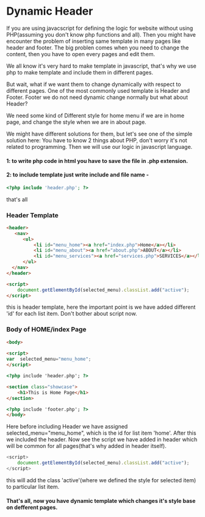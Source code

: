 # Dynamic Header

If you are using javacscript for defining the logic for website without using PHP(assuming you don't know php functions and all). Then you might have encounter the problem of inserting same template in many pages like header and footer.
The big problen comes when you need to change the content, then you have to open every pages and edit them.

We all know it's very hard to make template in javascript, that's why we use php to make template and include them in different pages.

But wait, what if we want  them to change dynamically with respect to different pages.
One of the most commonly used template is Header and Footer. Footer we do not need dynamic change normally but what about Header?

We need some kind of Different style for home menu if we are in home page, and change the style when we are in about page.

We might have different solutions for them, but let's see one of the simple solution here:
You have to know 2 things about PHP, don't worry it's not related to programming. Then we will use our logic in javascript language. 
#### 1: to write php code in html you have to save the file in .php extension.
#### 2: to include template just write include and file name - 
```php
<?php include 'header.php'; ?>
```
that's all

### Header Template

```html
<header>
   <nav>
      <ul>
          <li id="menu_home"><a href="index.php">Home</a></li>
          <li id="menu_about"><a href="about.php">ABOUT</a></li>
          <li id="menu_services"><a href="services.php">SERVICES</a></li>
      </ul>
  </nav>
</header>

<script>
    document.getElementById(selected_menu).classList.add("active");
</script>
```

this is header template, here the important point is we have added different 'id' for each list item. Don't bother about script now.

### Body of HOME/index Page

```html
<body>
	
<script>
var  selected_menu="menu_home";
</script>

<?php include 'header.php'; ?>

<section class="showcase">
	<h1>This is Home Page</h1>
</section>

<?php include 'footer.php'; ?>
</body>
```

Here before including Header we have assigned selected_menu="menu_home", which is the id for list item 'home'.
After this we included the header. Now see the script we have added in header which will be common for all pages(that's why added in header itself).

```javascript
<script>
    document.getElementById(selected_menu).classList.add("active");
</script>
```

this will add the class 'active'(where we defined the style for selected item) to particular list item.

#### That's all, now you have dynamic template which changes it's style base on defferent pages.
